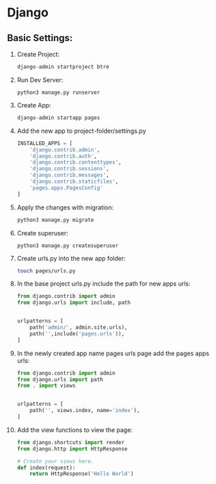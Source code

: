 # Django

## Basic Settings:

1. Create Project:

   ```python
   django-admin startproject btre
   ```
2. Run Dev Server:

   ```
   python3 manage.py runserver
   ```
3. Create App:

   ```python
   django-admin startapp pages
   ```
4. Add the new app to project-folder/settings.py

   ```python
   INSTALLED_APPS = [
       'django.contrib.admin',
       'django.contrib.auth',
       'django.contrib.contenttypes',
       'django.contrib.sessions',
       'django.contrib.messages',
       'django.contrib.staticfiles',
       'pages.apps.PagesConfig'
   ]
   ```
5. Apply the changes with migration:

   ```bash
   python3 manage.py migrate
   ```
6. Create superuser:

   ```ba
   python3 manage.py createsuperuser
   ```
7. Create urls.py into the new app folder:

   ```bash
   touch pages/urls.py
   ```
8. In the base project urls.py include the path for new apps urls:

   ```python
   from django.contrib import admin
   from django.urls import include, path


   urlpatterns = [
       path('admin/', admin.site.urls),
       path('',include('pages.urls')),
   ]
   ```
9. In the newly created app name pages urls page add the pages apps urls:

   ```python
   from django.contrib import admin
   from django.urls import path
   from . import views


   urlpatterns = [
       path('', views.index, name='index'),
   ]
   ```
10. Add the view functions to view the page:

    ```python
    from django.shortcuts import render
    from django.http import HttpResponse

    # Create your views here.
    def index(request):
        return HttpResponse('Hello World')
    ```
